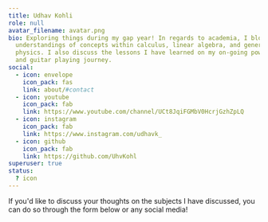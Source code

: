 ```yaml
---
title: Udhav Kohli
role: null
avatar_filename: avatar.png
bio: Exploring things during my gap year! In regards to academia, I blog my
  understandings of concepts within calculus, linear algebra, and general
  physics. I also discuss the lessons I have learned on my on-going powerlifting
  and guitar playing journey.
social:
  - icon: envelope
    icon_pack: fas
    link: about/#contact
  - icon: youtube
    icon_pack: fab
    link: https://www.youtube.com/channel/UCt8JqiFGMbV0HcrjGzhZpLQ
  - icon: instagram
    icon_pack: fab
    link: https://www.instagram.com/udhavk_
  - icon: github
    icon_pack: fab
    link: https://github.com/UhvKohl
superuser: true
status:
  ? icon
---
```

If you'd like to discuss your thoughts on the subjects I have discussed, you can do so through the form below or any social media!